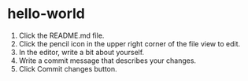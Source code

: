 # hello-world

1.	Click the README.md file.
2.	Click the  pencil icon in the upper right corner of the file view to edit.
3.	In the editor, write a bit about yourself.
4.	Write a commit message that describes your changes.
5.	Click Commit changes button.
